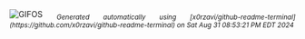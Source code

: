 <div align="justify">
<picture>
    <source media="(prefers-color-scheme: dark)" srcset="https://i.ibb.co/PgH50rf/output-gif.gif">
    <source media="(prefers-color-scheme: light)" srcset="https://i.ibb.co/PgH50rf/output-gif.gif">
    <img alt="GIFOS" src="https://i.ibb.co/PgH50rf/output-gif.gif">
</picture>
<sub><i>Generated automatically using [x0rzavi/github-readme-terminal](https://github.com/x0rzavi/github-readme-terminal) on Sat Aug 31 08:53:21 PM EDT 2024</i></sub>
</div>

<!--  -->